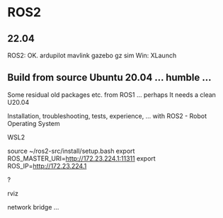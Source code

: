 # ROS2

## 22.04 

ROS2: OK.
ardupilot
mavlink
gazebo
gz sim
Win: XLaunch


## Build from source Ubuntu 20.04 ... humble ...

Some residual old packages etc. from ROS1 ...  perhaps
It needs a clean U20.04

Installation, troubleshooting, tests, experience, ... with ROS2 - Robot Operating System

WSL2

source ~/ros2-src/install/setup.bash
export ROS_MASTER_URI=http://172.23.224.1:11311
export ROS_IP=http://172.23.224.1

?

rviz 

network bridge ...

